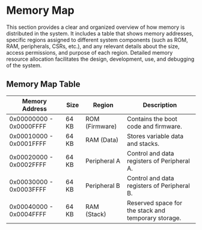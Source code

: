 # Memory Map

This section provides a clear and organized overview of how memory is distributed in the system. It includes a table that shows memory addresses, specific regions assigned to different system components (such as ROM, RAM, peripherals, CSRs, etc.), and any relevant details about the size, access permissions, and purpose of each region. Detailed memory resource allocation facilitates the design, development, use, and debugging of the system.

## Memory Map Table

| Memory Address          | Size   | Region          | Description                                       |
|-------------------------|--------|-----------------|---------------------------------------------------|
| 0x00000000 - 0x0000FFFF | 64 KB  | ROM (Firmware)  | Contains the boot code and firmware.              |
| 0x00010000 - 0x0001FFFF | 64 KB  | RAM (Data)      | Stores variable data and stacks.                  |
| 0x00020000 - 0x0002FFFF | 64 KB  | Peripheral A    | Control and data registers of Peripheral A.       |
| 0x00030000 - 0x0003FFFF | 64 KB  | Peripheral B    | Control and data registers of Peripheral B.       |
| 0x00040000 - 0x0004FFFF | 64 KB  | RAM (Stack)     | Reserved space for the stack and temporary storage. |
